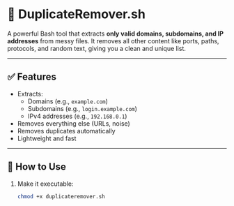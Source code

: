 # 🧹 DuplicateRemover.sh

A powerful Bash tool that extracts **only valid domains, subdomains, and IP addresses** from messy files. It removes all other content like ports, paths, protocols, and random text, giving you a clean and unique list.

---

## ✅ Features

- Extracts:
  - Domains (e.g., `example.com`)
  - Subdomains (e.g., `login.example.com`)
  - IPv4 addresses (e.g., `192.168.0.1`)
- Removes everything else (URLs, noise)
- Removes duplicates automatically
- Lightweight and fast

---

## 🧾 How to Use

1. Make it executable:
   ```bash
   chmod +x duplicateremover.sh
